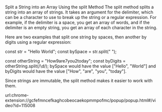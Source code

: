 Split a String into an Array Using the split Method
The split method splits a string into an array of strings. It takes an argument for the delimiter, which can be a character to use to break up the string or a regular expression. For example, if the delimiter is a space, you get an array of words, and if the delimiter is an empty string, you get an array of each character in the string.

Here are two examples that split one string by spaces, then another by digits using a regular expression:

const str = "Hello World";
const bySpace = str.split(" ");

const otherString = "How9are7you2today";
const byDigits = otherString.split(/\d/);
bySpace would have the value ["Hello", "World"] and byDigits would have the value ["How", "are", "you", "today"].

Since strings are immutable, the split method makes it easier to work with them.

url:chrome-extension://gcfefmncefkaghcobeocaekopmmpofmc/popup/popup.html#/video?id=115008